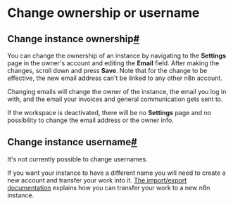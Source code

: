 [](https://github.com/n8n-io/n8n-docs/edit/main/docs/manage-cloud/change-ownership-or-username.md "Edit this page")

# Change ownership or username

## Change instance ownership[#](#change-instance-ownership "Permanent link")

You can change the ownership of an instance by navigating to the **Settings** page in the owner's account and editing the **Email** field. After making the changes, scroll down and press **Save**. Note that for the change to be effective, the new email address can't be linked to any other n8n account.

Changing emails will change the owner of the instance, the email you log in with, and the email your invoices and general communication gets sent to.

If the workspace is deactivated, there will be no **Settings** page and no possibility to change the email address or the owner info.

## Change instance username[#](#change-instance-username "Permanent link")

It's not currently possible to change usernames.

If you want your instance to have a different name you will need to create a new account and transfer your work into it. [The import/export documentation](https://docs.n8n.io/workflows/export-import/) explains how you can transfer your work to a new n8n instance.